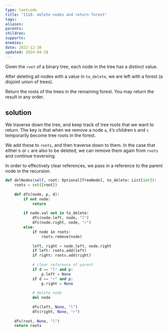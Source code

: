 ```yaml
---
type: leetcode
title: "1110. delete nodes and return forest"
tags:
aliases: 
parents: 
children: 
supports: 
enemies:
date: 2022-12-30
updated: 2024-04-28
---
```


Given the `root` of a binary tree, each node in the tree has a distinct value.

After deleting all nodes with a value in `to_delete`, we are left with a forest (a disjoint union of trees).

Return the roots of the trees in the remaining forest. You may return the result in any order.

## solution

We traverse down the tree, and keep track of tree roots that we want to return. The key is that when we remove a node `a`, it’s children `b` and `c` temporarily become tree roots in the forest.

We add these to `roots`, and then traverse down to them. In the case that either `b` or `c` are also to be deleted, we can remove them again from `roots` and continue traversing.

In order to effectively clear references, we pass in a reference to the parent node in the recursion.

```python
def delNodes(self, root: Optional[TreeNode], to_delete: List[int]):
	roots = set([root])
	
	def dfs(node, p, d):
		if not node:
			return
		
		if node.val not in to_delete:
			dfs(node.left, node, "l") 
			dfs(node.right, node, "r")
		else:
			if node in roots:
				roots.remove(node)
		
			left, right = node.left, node.right
			if left: roots.add(left)
			if right: roots.add(right)
		
			# clear reference of parent
			if d == "l" and p:
				p.left = None
			if d == "r" and p:
				p.right = None
		
			# delete node
			del node
		
			dfs(left, None, "l")
			dfs(right, None, "r")
	
	dfs(root, None, "l")
	return roots
```
